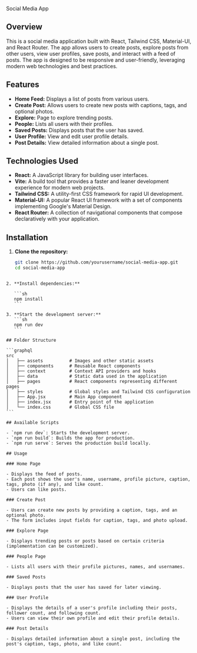 Social Media App

## Overview

This is a social media application built with React, Tailwind CSS, Material-UI, and React Router. The app allows users to create posts, explore posts from other users, view user profiles, save posts, and interact with a feed of posts. The app is designed to be responsive and user-friendly, leveraging modern web technologies and best practices.

## Features

- **Home Feed:** Displays a list of posts from various users.
- **Create Post:** Allows users to create new posts with captions, tags, and optional photos.
- **Explore:** Page to explore trending posts.
- **People:** Lists all users with their profiles.
- **Saved Posts:** Displays posts that the user has saved.
- **User Profile:** View and edit user profile details.
- **Post Details:** View detailed information about a single post.

## Technologies Used

- **React:** A JavaScript library for building user interfaces.
- **Vite:** A build tool that provides a faster and leaner development experience for modern web projects.
- **Tailwind CSS:** A utility-first CSS framework for rapid UI development.
- **Material-UI:** A popular React UI framework with a set of components implementing Google's Material Design.
- **React Router:** A collection of navigational components that compose declaratively with your application.

## Installation

1. **Clone the repository:**
   ```sh
   git clone https://github.com/yourusername/social-media-app.git
   cd social-media-app
   ```
````

2. **Install dependencies:**

   ```sh
   npm install
   ```

3. **Start the development server:**
   ```sh
   npm run dev
   ```

## Folder Structure

```graphql
src
│   ├── assets          # Images and other static assets
│   ├── components      # Reusable React components
│   ├── context         # Context API providers and hooks
│   ├── data            # Static data used in the application
│   ├── pages           # React components representing different pages
│   ├── styles          # Global styles and Tailwind CSS configuration
│   ├── App.jsx         # Main App component
│   ├── index.jsx       # Entry point of the application
│   └── index.css       # Global CSS file
```

## Available Scripts

- `npm run dev`: Starts the development server.
- `npm run build`: Builds the app for production.
- `npm run serve`: Serves the production build locally.

## Usage

### Home Page

- Displays the feed of posts.
- Each post shows the user's name, username, profile picture, caption, tags, photo (if any), and like count.
- Users can like posts.

### Create Post

- Users can create new posts by providing a caption, tags, and an optional photo.
- The form includes input fields for caption, tags, and photo upload.

### Explore Page

- Displays trending posts or posts based on certain criteria (implementation can be customized).

### People Page

- Lists all users with their profile pictures, names, and usernames.

### Saved Posts

- Displays posts that the user has saved for later viewing.

### User Profile

- Displays the details of a user's profile including their posts, follower count, and following count.
- Users can view their own profile and edit their profile details.

### Post Details

- Displays detailed information about a single post, including the post's caption, tags, photo, and like count.
